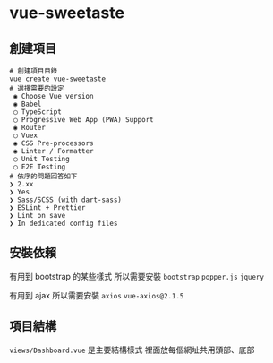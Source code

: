 # vue-sweetaste

## 創建項目

```shell
# 創建項目目錄
vue create vue-sweetaste
# 選擇需要的設定
 ◉ Choose Vue version
 ◉ Babel
 ◯ TypeScript
 ◯ Progressive Web App (PWA) Support
 ◉ Router
 ◯ Vuex
 ◉ CSS Pre-processors
 ◉ Linter / Formatter
 ◯ Unit Testing
 ◯ E2E Testing
# 依序的問題回答如下
❯ 2.xx
❯ Yes
❯ Sass/SCSS (with dart-sass)
❯ ESLint + Prettier
❯ Lint on save
❯ In dedicated config files
```

## 安裝依賴

有用到 bootstrap 的某些樣式 所以需要安裝 `bootstrap` `popper.js` `jquery`

有用到 ajax 所以需要安裝 `axios` `vue-axios@2.1.5`

## 項目結構

`views/Dashboard.vue` 是主要結構樣式 裡面放每個網址共用頭部、底部
